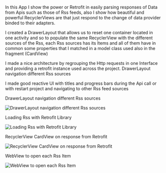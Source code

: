 In this App I show the power or Retrofit in easily parsing responses of Data from Apis such as those of Rss feeds, also I show how beautiful and powerful RecyclerViews are that just respond to the change of data provider binded to their adapters.

I created a DrawerLayout that allows us to reset one container located in one activity and so to populate the same RecyclerView with the different sources of the Rss, each Rss sources has its Items and all of them have in common some properties that I matched in a model class used also in the fragment (CardView)

I made a nice architecture by regrouping the Http requests in one Interface and providing a retrofit instance used across the project. 
DrawerLayout navigation different Rss sources

I made good reactive UI with titles and progress bars during the Api call or with restart project and navigating to other Rss feed sources


DrawerLayout navigation different Rss sources

![DrawerLayout navigation different Rss sources](https://user-images.githubusercontent.com/34580921/59990429-64d27480-9643-11e9-8de6-9056c54e2135.png)


Loading Rss with Retrofit Library

![Loading Rss with Retrofit Library](https://user-images.githubusercontent.com/34580921/59990456-87fd2400-9643-11e9-974d-cf6dc3109bee.png)


RecyclerView CardView on response from Retrofit

![RecyclerView CardView on response from Retrofit](https://user-images.githubusercontent.com/34580921/59990509-af53f100-9643-11e9-8d01-0a0e746997b9.png)

WebView to open each Rss Item

![WebView to open each Rss Item](https://user-images.githubusercontent.com/34580921/59990536-c85ca200-9643-11e9-8fc2-f355fa712b6b.png)
